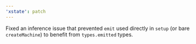 ```yaml
---
'xstate': patch
---
```


Fixed an inference issue that prevented `emit` used directly in `setup` (or bare `createMachine`) to benefit from `types.emitted` types.
